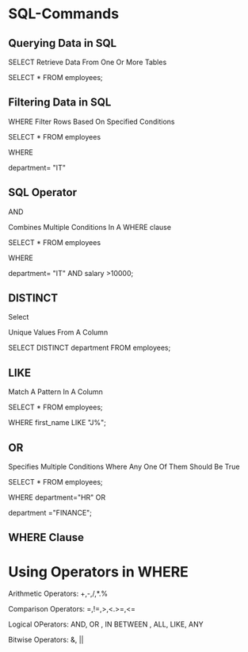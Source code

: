 # SQL-Commands

## Querying Data in SQL
SELECT
Retrieve Data From One Or More Tables

SELECT *  FROM employees;

## Filtering Data in SQL
WHERE
Filter Rows Based On Specified Conditions

SELECT * FROM employees

WHERE 

department= "IT"

## SQL Operator
AND

Combines Multiple Conditions In A WHERE clause

SELECT * FROM employees

WHERE 

department= "IT" AND salary >10000;

## DISTINCT
Select

Unique Values From A Column

SELECT DISTINCT department FROM employees;

## LIKE
Match A Pattern In A Column

SELECT * FROM employees;

WHERE first_name LIKE "J%";

## OR
Specifies Multiple Conditions Where Any One
Of Them Should Be True

SELECT * FROM employees;

WHERE department="HR" OR 

department ="FINANCE";

## WHERE Clause

# Using Operators in WHERE

Arithmetic Operators: +,-,/,*.%

Comparison Operators: =,!=,>,<.>=,<=

Logical OPerators: AND, OR , IN BETWEEN , ALL, LIKE, ANY

Bitwise Operators: &, ||
